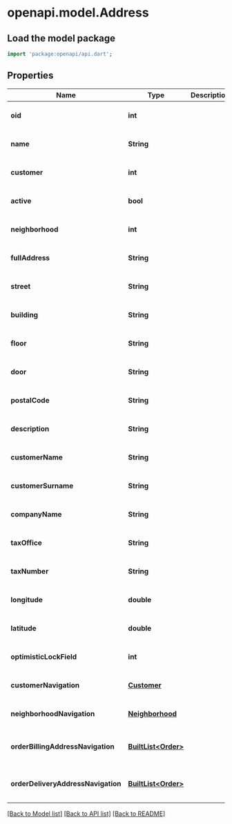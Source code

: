 # openapi.model.Address

## Load the model package
```dart
import 'package:openapi/api.dart';
```

## Properties
Name | Type | Description | Notes
------------ | ------------- | ------------- | -------------
**oid** | **int** |  | [optional] [default to null]
**name** | **String** |  | [optional] [default to null]
**customer** | **int** |  | [optional] [default to null]
**active** | **bool** |  | [optional] [default to null]
**neighborhood** | **int** |  | [optional] [default to null]
**fullAddress** | **String** |  | [optional] [default to null]
**street** | **String** |  | [optional] [default to null]
**building** | **String** |  | [optional] [default to null]
**floor** | **String** |  | [optional] [default to null]
**door** | **String** |  | [optional] [default to null]
**postalCode** | **String** |  | [optional] [default to null]
**description** | **String** |  | [optional] [default to null]
**customerName** | **String** |  | [optional] [default to null]
**customerSurname** | **String** |  | [optional] [default to null]
**companyName** | **String** |  | [optional] [default to null]
**taxOffice** | **String** |  | [optional] [default to null]
**taxNumber** | **String** |  | [optional] [default to null]
**longitude** | **double** |  | [optional] [default to null]
**latitude** | **double** |  | [optional] [default to null]
**optimisticLockField** | **int** |  | [optional] [default to null]
**customerNavigation** | [**Customer**](Customer.md) |  | [optional] [default to null]
**neighborhoodNavigation** | [**Neighborhood**](Neighborhood.md) |  | [optional] [default to null]
**orderBillingAddressNavigation** | [**BuiltList&lt;Order&gt;**](Order.md) |  | [optional] [default to const []]
**orderDeliveryAddressNavigation** | [**BuiltList&lt;Order&gt;**](Order.md) |  | [optional] [default to const []]

[[Back to Model list]](../README.md#documentation-for-models) [[Back to API list]](../README.md#documentation-for-api-endpoints) [[Back to README]](../README.md)


